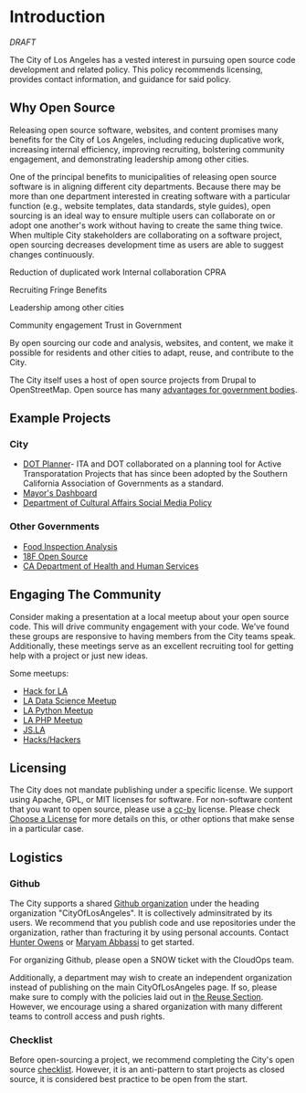 # Introduction
*DRAFT*

The City of Los Angeles has a vested interest in pursuing open source code development and related policy. This policy recommends licensing, provides contact information, and guidance for said policy. 

## Why Open Source 

Releasing open source software, websites, and content promises many benefits for the City of Los Angeles, including reducing duplicative work, increasing internal efficiency, improving recruiting, bolstering community engagement, and demonstrating leadership among other cities. 

One of the principal benefits to municipalities of releasing open source software is in aligning different city departments. Because there may be more than one department interested in creating software with a particular function (e.g., website templates, data standards, style guides), open sourcing is an ideal way to ensure multiple users can collaborate on or adopt one another's work without having to create the same thing twice. When multiple City stakeholders are collaborating on a software project, open sourcing decreases development time as users are able to suggest changes continuously.  

Reduction of duplicated work
Internal collaboration
CPRA

Recruiting
Fringe Benefits

Leadership among other cities

Community engagement
Trust in Government

By open sourcing our code and analysis, websites, and content, we make it possible for residents and other cities to adapt, reuse, and contribute to the City. 

The City itself uses a host of open source projects from Drupal to OpenStreetMap. Open source has many [advantages for government bodies](http://www.govtech.com/opinion/6-Benefits-of-Using-Open-Source-Software-in-Government.html). 

## Example Projects 
### City 
* [DOT Planner](https://github.com/datala/dot-planner)- ITA and DOT collaborated on a planning tool for Active Transporatation Projects that has since been adopted by the Southern California Association of Governments as a standard. 
* [Mayor's Dashboard](https://github.com/datala/bradley-tower)
* [Department of Cultural Affairs Social Media Policy](https://github.com/dcadigital)

### Other Governments
* [Food Inspection Analysis](https://github.com/Chicago/food-inspections-evaluation)
* [18F Open Source](https://github.com/)
* [CA Department of Health and Human Services](https://github.com/chhsdata)

## Engaging The Community 
Consider making a presentation at a local meetup about your open source code. This will drive community engagement with your code. We've found these groups are responsive to having members from the City teams speak. Additionally, these meetings serve as an excellent recruiting tool for getting help with a project or just new ideas.

Some meetups: 

* [Hack for LA](http://hackforla.org) 
* [LA Data Science Meetup](https://www.meetup.com/RMDS_LA/) 
* [LA Python Meetup](https://www.meetup.com/socalpython/)
* [LA PHP Meetup](https://www.meetup.com/laphpdev/)
* [JS.LA](http://js.la/)
* [Hacks/Hackers]()

## Licensing
The City does not mandate publishing under a specific license. We support using Apache, GPL, or MIT licenses for software. For non-software content that you want to open source, please use a [cc-by](https://choosealicense.com/non-software/) license. Please check [Choose a License](https://choosealicense.com/) for more details on this, or other options that make sense in a particular case.

## Logistics 
### Github
The City supports a shared [Github organization](https://github.com/CityOfLosAngeles) under the heading organization "CityOfLosAngeles". It is collectively adminsitrated by its users. We recommend that you publish code and use repositories under the organization, rather than fracturing it by using personal accounts. Contact [Hunter Owens](mailto://hunter.owens@lacity.org) or [Maryam Abbassi](mailto://maryam.abbassi@lacity.org) to get started. 

For organizing Github, please open a SNOW ticket with the CloudOps team. 

Additionally, a department may wish to create an independent organization instead of publishing on the main CityOfLosAngeles page. If so, please make sure to comply with the policies laid out in [the Reuse Section](./reuse.html). However, we encourage using a shared organization with many different teams to controll access and push rights. 

### Checklist
Before open-sourcing a project, we recommend completing the City's open source [checklist](./checklist.md). However, it is an anti-pattern to start projects as closed source, it is considered best practice to be open from the start. 

